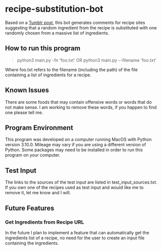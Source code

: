 # recipe-substitution-bot

Based on a [Tumblr post](https://img.ifunny.co/images/55d6c06960fbca7d63c814af95689502bf4060d6b0d525cff72523f8f4f78263_1.jpg), this bot generates comments for recipe sites suggesting that a random ingredient from the recipe is substituted with one randomly chosen from a massive list of ingredients.

## How to run this program

> python3 main.py -fn 'foo.txt'
OR
> python3 main.py --filename 'foo.txt'

Where foo.txt refers to the filename (including the path) of the file containing a list of ingredients for a recipe.

## Known Issues
There are some foods that may contain offensive words or words that do not make sense. I am working to remove these words, if you happen to find one please tell me.

## Program Environment
This program was developed on a computer running MacOS with Python version 3.10.0. Mileage may vary if you are using a different version of Python. Some packages may need to be installed in order to run this program on your computer.

## Test Input
The links to the sources of the test input are listed in test_input_sources.txt. If you own one of the recipes used as test input and would like me to remove it, let me know and I will.

## Future Features

### Get Ingredients from Recipe URL
In the future I plan to implement a feature that can automatically get the ingredients list of a recipe, no need for the user to create an input file containing the ingredients.